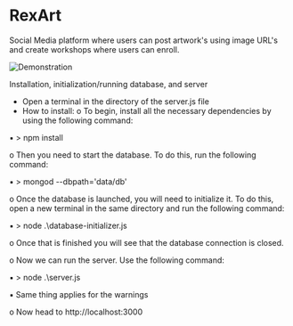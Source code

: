 # RexArt
Social Media platform where users can post artwork's using image URL's and create workshops where users can enroll.

![Demonstration](https://www.youtube.com/watch?v=g2snvb-dg7U)

Installation, initialization/running database, and server
- Open a terminal in the directory of the server.js file
- How to install:
o To begin, install all the necessary dependencies by using the following
command:

▪ > npm install

o Then you need to start the database. To do this, run the following command:

▪ > mongod --dbpath='data/db'

o Once the database is launched, you will need to initialize it. To do this, open
a new terminal in the same directory and run the following command:

▪ > node .\database-initializer.js

o Once that is finished you will see that the database connection is closed.

o Now we can run the server. Use the following command:

▪ > node .\server.js

▪ Same thing applies for the warnings

o Now head to http://localhost:3000
